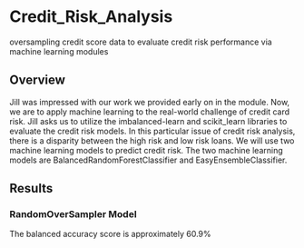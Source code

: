 # Credit_Risk_Analysis
oversampling credit score data to evaluate credit risk performance via machine learning modules

## Overview

Jill was impressed with our work we provided early on in the module. Now, we are to apply machine learning to the real-world challenge of credit card risk. Jill asks us to utilize the imbalanced-learn and scikit_learn libraries to evaluate the credit risk models. In this particular issue of credit risk analysis, there is a disparity between the high risk and low risk loans. We will use two machine learning models to predict credit risk. The two machine learning models are BalancedRandomForestClassifier and EasyEnsembleClassifier.

## Results

### RandomOverSampler Model


The balanced accuracy score is approximately 60.9%

